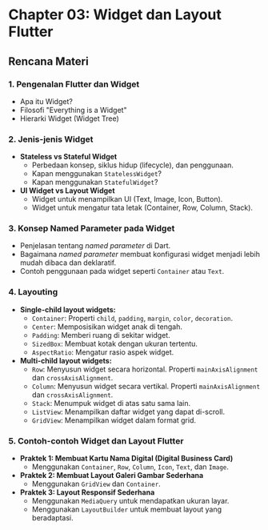 # Chapter 03: Widget dan Layout Flutter

## Rencana Materi

### 1. Pengenalan Flutter dan Widget
- Apa itu Widget?
- Filosofi "Everything is a Widget"
- Hierarki Widget (Widget Tree)

### 2. Jenis-jenis Widget
- **Stateless vs Stateful Widget**
  - Perbedaan konsep, siklus hidup (lifecycle), dan penggunaan.
  - Kapan menggunakan `StatelessWidget`?
  - Kapan menggunakan `StatefulWidget`?
- **UI Widget vs Layout Widget**
  - Widget untuk menampilkan UI (Text, Image, Icon, Button).
  - Widget untuk mengatur tata letak (Container, Row, Column, Stack).

### 3. Konsep Named Parameter pada Widget
- Penjelasan tentang *named parameter* di Dart.
- Bagaimana *named parameter* membuat konfigurasi widget menjadi lebih mudah dibaca dan deklaratif.
- Contoh penggunaan pada widget seperti `Container` atau `Text`.

### 4. Layouting
- **Single-child layout widgets:**
  - `Container`: Properti `child`, `padding`, `margin`, `color`, `decoration`.
  - `Center`: Memposisikan widget anak di tengah.
  - `Padding`: Memberi ruang di sekitar widget.
  - `SizedBox`: Membuat kotak dengan ukuran tertentu.
  - `AspectRatio`: Mengatur rasio aspek widget.
- **Multi-child layout widgets:**
  - `Row`: Menyusun widget secara horizontal. Properti `mainAxisAlignment` dan `crossAxisAlignment`.
  - `Column`: Menyusun widget secara vertikal. Properti `mainAxisAlignment` dan `crossAxisAlignment`.
  - `Stack`: Menumpuk widget di atas satu sama lain.
  - `ListView`: Menampilkan daftar widget yang dapat di-scroll.
  - `GridView`: Menampilkan widget dalam format grid.

### 5. Contoh-contoh Widget dan Layout Flutter
- **Praktek 1: Membuat Kartu Nama Digital (Digital Business Card)**
  - Menggunakan `Container`, `Row`, `Column`, `Icon`, `Text`, dan `Image`.
- **Praktek 2: Membuat Layout Galeri Gambar Sederhana**
  - Menggunakan `GridView` dan `Container`.
- **Praktek 3: Layout Responsif Sederhana**
  - Menggunakan `MediaQuery` untuk mendapatkan ukuran layar.
  - Menggunakan `LayoutBuilder` untuk membuat layout yang beradaptasi.
